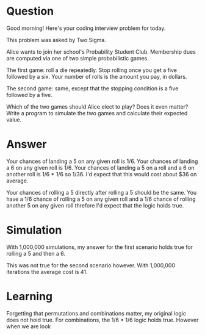 # Question
Good morning! Here's your coding interview problem for today.

This problem was asked by Two Sigma.

Alice wants to join her school's Probability Student Club. Membership dues are computed via one of two simple probabilistic games.

The first game: roll a die repeatedly. Stop rolling once you get a five followed by a six. Your number of rolls is the amount you pay, in dollars.

The second game: same, except that the stopping condition is a five followed by a five.

Which of the two games should Alice elect to play? Does it even matter? Write a program to simulate the two games and calculate their expected value.

# Answer
Your chances of landing a 5 on any given roll is 1/6. Your chances of landing a 6 on any given roll is 1/6. Your chances of landing a 5 on a roll and a 6 on another roll is 1/6 * 1/6 so 1/36.  I'd expect that this would cost about $36 on average.

Your chances of rolling a 5 directly after rolling a 5 should be the same.  You have a 1/6 chance of rolling a 5 on any given roll and a 1/6 chance of rolling another 5 on any given roll threfore I'd expect that the logic holds true.

# Simulation
With 1,000,000 simulations, my answer for the first scenario holds true for rolling a 5 and then a 6.

This was not true for the second scenario however.  With 1,000,000 iterations the average cost is 41.

# Learning
Forgetting that permutations and combinations matter, my original logic does not hold true.  For combinations, the 1/6 * 1/6 logic holds true.  However when we are look